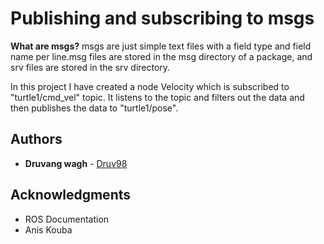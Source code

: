 # Publishing and subscribing to msgs

**What are msgs?**
msgs are just simple text files with a field type and field name per line.msg files are stored in the msg directory of a package, and srv files are stored in the srv directory.

In this project I have created a node Velocity which is subscribed to "turtle1/cmd_vel" topic. It listens to the topic and filters out the data and then publishes the data to "turtle1/pose". 


## Authors

* **Druvang wagh** - [Druv98](https://github.com/Druv98)

## Acknowledgments

* ROS Documentation
* Anis Kouba

